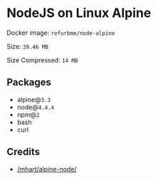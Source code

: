 # NodeJS on Linux Alpine

Docker image: `refurbme/node-alpine`

Size: `39.46 MB`

Size Compressed: `14 MB`

## Packages
 - alpine@`3.3`
 - node@`4.4.4`
 - npm@`2`
 - bash
 - curl

## Credits
 - [/mhart/alpine-node/](https://github.com/mhart/alpine-node/blob/master/Dockerfile)
